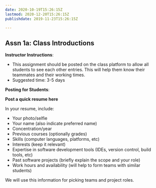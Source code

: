 ```yaml
---
date: 2020-10-19T15:26:15Z
lastmod: 2020-12-20T15:26:15Z 
publishdate: 2019-11-23T15:26:15Z

---
```


## Assn 1a: Class Introductions

**Instructor Instructions**: 
* This assignment should be posted on the class platform to allow all students to see each other entries. This will help them know their teammates and their working times.
* Suggested time: 3-5 days

**Posting for Students**:

**Post a quick resume here**

In your resume, include:

* Your photo/selfie
* Your name (also indicate preferred name)
* Concentration/year
* Previous courses (optionally grades)
* Skills (computer languages, platforms, etc)
* Interests (keep it relevant)
* Expertise in software development tools (IDEs, version control, build tools, etc)
* Past software projects (briefly explain the scope and your role)
* Work hours and availability (will help to form teams with similar students)

We will use this information for picking teams and project roles.
